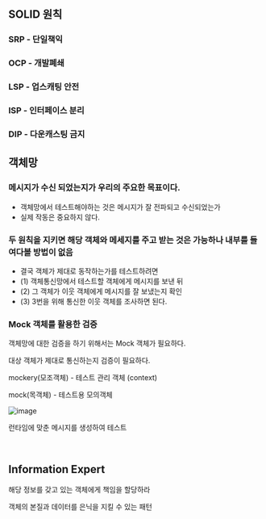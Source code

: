 ## SOLID 원칙
### SRP - 단일책익
### OCP - 개발폐쇄
### LSP - 업스캐팅 안전
### ISP - 인터페이스 분리
### DIP - 다운캐스팅 금지

## 객체망
### 메시지가 수신 되었는지가 우리의 주요한 목표이다.
- 객체망에서 테스트해야하는 것은 메시지가 잘 전파되고 수신되었는가
- 실제 작동은 중요하지 않다.

### 두 원칙을 지키면 해당 객체와 메세지를 주고 받는 것은 가능하나 내부를 들여다볼 방법이 없음
- 결국 객체가 제대로 동작하는가를 테스트하려면 
- (1) 객체통신망에서 테스트할 객체에게 메시지를 보낸 뒤
- (2) 그 객체가 이웃 객체에게 메시지를 잘 보냈는지 확인
- (3) 3번을 위해 통신한 이웃 객체를 조사하면 된다.

### Mock 객체를 활용한 검증
객체망에 대한 검증을 하기 위해서는 Mock 객체가 필요하다.

대상 객체가 제대로 통신하는지 검증이 필요하다.

mockery(모조객체) - 테스트 관리 객체 (context)

mock(목객체) - 테스트용 모의객체

![image](https://user-images.githubusercontent.com/60383031/209930629-226ceb81-3021-45d1-b03d-53f36e1f54ed.png)

런타임에 맞춘 메시지를 생성하여 테스트

<br>

## Information Expert
해당 정보를 갖고 있는 객체에게 책임을 할당하라 

객체의 본질과 데이터를 은닉을 지킬 수 있는 패턴


